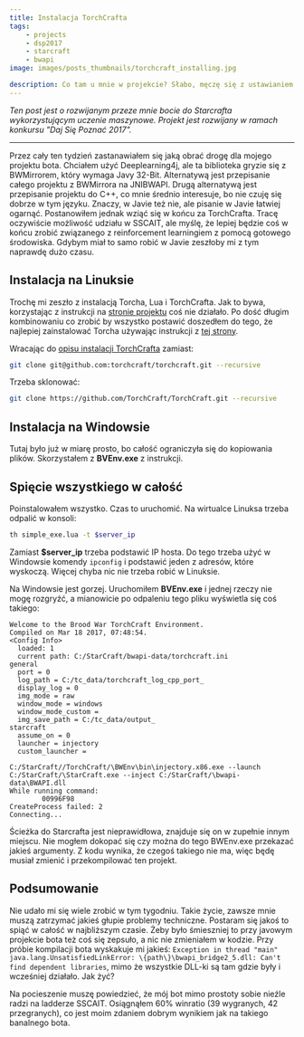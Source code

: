 ```yaml
---
title: Instalacja TorchCrafta
tags:
    - projects
    - dsp2017
    - starcraft
    - bwapi
image: images/posts_thumbnails/torchcraft_installing.jpg

description: Co tam u mnie w projekcie? Słabo, męczę się z ustawianiem TorchCrafta, żeby zaczął działać.
---
```

*Ten post jest o rozwijanym przeze mnie bocie do Starcrafta wykorzystującym uczenie maszynowe. Projekt jest rozwijany w ramach konkursu "Daj Się Poznać 2017".*

---

Przez cały ten tydzień zastanawiałem się jaką obrać drogę dla mojego projektu bota. Chciałem użyć Deeplearning4j, ale ta biblioteka gryzie się z BWMirrorem, który wymaga Javy 32-Bit. Alternatywą jest przepisanie całego projektu z BWMirrora na JNIBWAPI. Drugą alternatywą jest przepisanie projektu do C++, co mnie średnio interesuje, bo nie czuję się dobrze w tym języku. Znaczy, w Javie też nie, ale pisanie w Javie łatwiej ogarnąć. Postanowiłem jednak wziąć się w końcu za TorchCrafta. Tracę oczywiście możliwość udziału w SSCAIT, ale myślę, że lepiej będzie coś w końcu zrobić związanego z reinforcement learningiem z pomocą gotowego środowiska. Gdybym miał to samo robić w Javie zeszłoby mi z tym naprawdę dużo czasu.

<!-- truncate -->

## Instalacja na Linuksie
Trochę mi zeszło z instalacją Torcha, Lua i TorchCrafta. Jak to bywa, korzystając z instrukcji na [stronie projektu](https://github.com/TorchCraft/TorchCraft/blob/master/docs/user/installation.md) coś nie działało. Po dość długim kombinowaniu co zrobić by wszystko postawić doszedłem do tego, że najlepiej zainstalować Torcha używając instrukcji z [tej strony](http://torch.ch/docs/getting-started.html#_).

Wracając do [opisu instalacji TorchCrafta](https://github.com/TorchCraft/TorchCraft/blob/master/docs/user/installation.md) zamiast:
```bash
git clone git@github.com:torchcraft/torchcraft.git --recursive
```

Trzeba sklonować:
```bash
git clone https://github.com/TorchCraft/TorchCraft.git --recursive
```

## Instalacja na Windowsie
Tutaj było już w miarę prosto, bo całość ograniczyła się do kopiowania plików. Skorzystałem z **BVEnv.exe** z instrukcji.

## Spięcie wszystkiego w całość
Poinstalowałem wszystko. Czas to uruchomić. Na wirtualce Linuksa trzeba odpalić w konsoli:
```bash
th simple_exe.lua -t $server_ip
```
Zamiast **$server_ip** trzeba podstawić IP hosta. Do tego trzeba użyć w Windowsie komendy `ipconfig` i podstawić jeden z adresów, które wyskoczą. Więcej chyba nic nie trzeba robić w Linuksie.

Na Windowsie jest gorzej. Uruchomiłem **BVEnv.exe** i jednej rzeczy nie mogę rozgryźć, a mianowicie po odpaleniu tego pliku wyświetla się coś takiego:
```
Welcome to the Brood War TorchCraft Environment.
Compiled on Mar 18 2017, 07:48:54.
<Config Info>
  loaded: 1
  current path: C:/StarCraft/bwapi-data/torchcraft.ini
general
  port = 0
  log_path = C:/tc_data/torchcraft_log_cpp_port_
  display_log = 0
  img_mode = raw
  window_mode = windows
  window_mode_custom =
  img_save_path = C:/tc_data/output_
starcraft
  assume_on = 0
  launcher = injectory
  custom_launcher =

C:/StarCraft//TorchCraft/\BWEnv\bin\injectory.x86.exe --launch C:/StarCraft/\StarCraft.exe --inject C:/StarCraft/\bwapi-data\BWAPI.dll
While running command:
        00996F98
CreateProcess failed: 2
Connecting...
```

Ścieżka do Starcrafta jest nieprawidłowa, znajduje się on w zupełnie innym miejscu. Nie mogłem dokopać się czy można do tego BWEnv.exe przekazać jakieś argumenty. Z kodu wynika, że czegoś takiego nie ma, więc będę musiał zmienić i przekompilować ten projekt.

## Podsumowanie
Nie udało mi się wiele zrobić w tym tygodniu. Takie życie, zawsze mnie muszą zatrzymać jakieś głupie problemy techniczne. Postaram się jakoś to spiąć w całość w najbliższym czasie. Żeby było śmieszniej to przy javowym projekcie bota też coś się zepsuło, a nic nie zmieniałem w kodzie. Przy próbie kompilacji bota wyskakuje mi jakieś: `Exception in thread "main" java.lang.UnsatisfiedLinkError: \{path\}\bwapi_bridge2_5.dll: Can't find dependent libraries`, mimo że wszystkie DLL-ki są tam gdzie były i wcześniej działało. Jak żyć?

Na pocieszenie muszę powiedzieć, że mój bot mimo prostoty sobie nieźle radzi na ladderze SSCAIT. Osiągnąłem 60%	winratio (39 wygranych,	42 przegranych), co jest moim zdaniem dobrym wynikiem jak na takiego banalnego bota.
